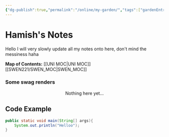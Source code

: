 ```yaml
---
{"dg-publish":true,"permalink":"/online/my-garden/","tags":["gardenEntry"]}
---
```



# Hamish's Notes

Hello I will very slowly update all my notes onto here, don't mind the messiness haha

**Map of Contents:**
[[UNI MOC\|UNI MOC]]
[[SWEN221/SWEN_MOC\|SWEN_MOC]]

### Some swag renders


<p align="center">
Nothing here yet...
</p>



## Code Example
```java
public static void main(String[] args){
	System.out.println("Helloo");
}
```
